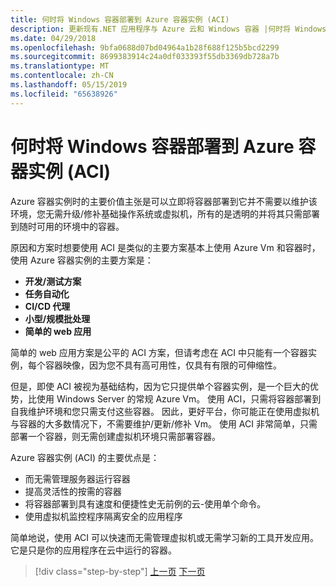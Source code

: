 ```yaml
---
title: 何时将 Windows 容器部署到 Azure 容器实例 (ACI)
description: 更新现有.NET 应用程序与 Azure 云和 Windows 容器 |何时将 Windows 容器部署到 Azure 容器实例 (ACI)
ms.date: 04/29/2018
ms.openlocfilehash: 9bfa0688d07bd04964a1b28f688f125b5bcd2299
ms.sourcegitcommit: 8699383914c24a0df033393f55db3369db728a7b
ms.translationtype: MT
ms.contentlocale: zh-CN
ms.lasthandoff: 05/15/2019
ms.locfileid: "65638926"
---
```

# <a name="when-to-deploy-windows-containers-to-azure-container-instances-aci"></a>何时将 Windows 容器部署到 Azure 容器实例 (ACI)

Azure 容器实例时的主要价值主张是可以立即将容器部署到它并不需要以维护该环境，您无需升级/修补基础操作系统或虚拟机，所有的是透明的并将其只需部署到随时可用的环境中的容器。

原因和方案时想要使用 ACI 是类似的主要方案基本上使用 Azure Vm 和容器时，使用 Azure 容器实例的主要方案是：

- **开发/测试方案**
- **任务自动化**
- **CI/CD 代理**
- **小型/规模批处理**
- **简单的 web 应用**

简单的 web 应用方案是公平的 ACI 方案，但请考虑在 ACI 中只能有一个容器实例，每个容器映像，因为您不具有高可用性，仅具有有限的可伸缩性。

但是，即使 ACI 被视为基础结构，因为它只提供单个容器实例，是一个巨大的优势，比使用 Windows Server 的常规 Azure Vm。 使用 ACI，只需将容器部署到自我维护环境和您只需支付这些容器。 因此，更好平台，你可能正在使用虚拟机与容器的大多数情况下，不需要维护/更新/修补 Vm。 使用 ACI 非常简单，只需部署一个容器，则无需创建虚拟机环境只需部署容器。

Azure 容器实例 (ACI) 的主要优点是：

- 而无需管理服务器运行容器
- 提高灵活性的按需的容器
- 将容器部署到具有速度和便捷性史无前例的云-使用单个命令。
- 使用虚拟机监控程序隔离安全的应用程序

简单地说，使用 ACI 可以快速而无需管理虚拟机或无需学习新的工具开发应用。 它是只是你的应用程序在云中运行的容器。

> [!div class="step-by-step"]
> [上一页](when-to-deploy-windows-containers-to-azure-vms-iaas-cloud.md)
> [下一页](when-to-deploy-windows-containers-to-service-fabric.md)
